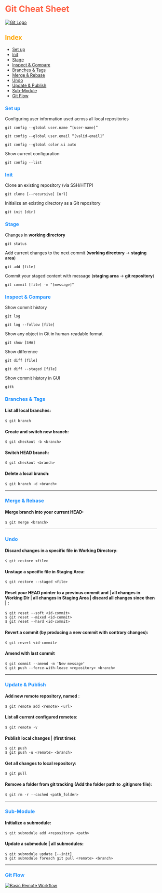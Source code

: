
# <span style="color:Tomato">Git Cheat Sheet</span>

[![Git Logo](https://live.staticflickr.com/65535/51913894456_588b836c2b_c.jpg "Git")](https://flic.kr/p/2n6shaN)

## <span style="color:Orange">Index</span>

- [Set up](#set-up)
- [Init](#init)
- [Stage](#stage)
- [Inspect & Compare](#inspect-&-compare)
- [Branches & Tags](#branches-&-tags)
- [Merge & Rebase](#merge-&-rebase)
- [Undo](#undo)
- [Update & Publish](#update-&-publish)
- [Sub-Module](#sub-module)
- [Git Flow](#git-flow)

### <span style="color:DodgerBlue">Set up</span>

Configuring user information used across all local repositories

	git config --global user.name “[user-name]”

	git config --global user.email “[valid-email]”

	git config --global color.ui auto

Show current configuration

	git config --list

### <span style="color:DodgerBlue">Init</span>

Clone an existing repository (via SSH/HTTP)

	git clone [--recursive] [url]

Initialize an existing directory as a Git repository

	git init [dir]

### <span style="color:DodgerBlue">Stage</span>

Changes in **working directory**

	git status

Add current changes to the next commit (**working directory** → **staging area**)

	git add [file]

Commit your staged content with message (**staging area** → **git repository**)

	git commit [file] -m "[message]"

### <span style="color:DodgerBlue">Inspect & Compare</span>

Show commit history

	git log

	git log --follow [file]

Show any object in Git in human-readable format

	git show [SHA]

Show difference

	git diff [file]

	git diff --staged [file]

Show commit history in GUI

	gitk

### <span style="color:DodgerBlue">Branches & Tags</span>
#### List all local branches:
	$ git branch
#### Create and switch new branch:
	$ git checkout -b <branch>
#### Switch HEAD branch:
	$ git checkout <branch>
#### Delete a local branch:
	$ git branch -d <branch>
---
### <span style="color:DodgerBlue">Merge & Rebase</span>
#### Merge branch into your current HEAD:
	$ git merge <branch>
---
### <span style="color:DodgerBlue">Undo</span>
#### Discard changes in a specific file in Working Directory:
	$ git restore <file>
#### Unstage a specific file in Staging Area:
	$ git restore --staged <file>
#### Reset your HEAD pointer to a previous commit and | all changes in Working Dir | all changes in Staging Area | discard all changes since then | :
	$ git reset --soft <id-commit>
	$ git reset --mixed <id-commit>
	$ git reset --hard <id-commit>
#### Revert a commit (by producing a new commit with contrary changes):
	$ git revert <id-commit>
#### Amend with last commit
	$ git commit --amend -m 'New message'
	$ git push --force-with-lease <repository> <branch>
---
### <span style="color:DodgerBlue">Update & Publish</span>
#### Add new remote repository, named <remote>:
	$ git remote add <remote> <url>
#### List all current configured remotes:
	$ git remote -v
#### Publish local changes | (first time):
	$ git push
	$ git push -u <remote> <branch>
#### Get all changes to local repository:
	$ git pull
#### Remove a folder from git tracking (Add the folder path to .gitignore file):
	$ git rm -r --cached <path_folder>
---
### <span style="color:DodgerBlue">Sub-Module</span>
#### Initialize a submodule:
	$ git submodule add <repository> <path>
#### Update a submodule \| all submodules:
	$ git submodule update [--init]
	$ git submodule foreach git pull <remote> <branch>
---

### <span style="color:DodgerBlue">Git Flow</span>

[![Basic Remote Workflow](https://live.staticflickr.com/65535/51912929657_c43e3b4cbe_c.jpg "Workflow")](https://flic.kr/p/2n6nknk)